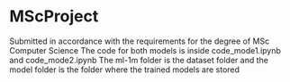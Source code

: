 # MScProject
Submitted in accordance with the requirements for the degree of MSc Computer Science
The code for both models is inside code_mode1.ipynb and code_mode2.ipynb
The ml-1m folder is the dataset folder and the model folder is the folder where the trained models are stored
